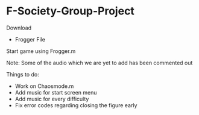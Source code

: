 # F-Society-Group-Project
Download 
- Frogger File
         
Start game using Frogger.m

Note: Some of the audio which we are yet to add has been commented out

Things to do:

- Work on Chaosmode.m
- Add music for start screen menu
- Add music for every difficulty
- Fix error codes regarding closing the figure early
